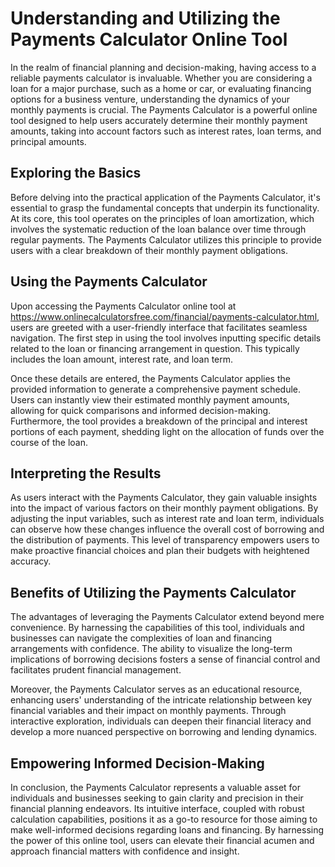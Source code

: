 Understanding and Utilizing the Payments Calculator Online Tool
===============================================================

In the realm of financial planning and decision-making, having access to a reliable payments calculator is invaluable. Whether you are considering a loan for a major purchase, such as a home or car, or evaluating financing options for a business venture, understanding the dynamics of your monthly payments is crucial. The Payments Calculator is a powerful online tool designed to help users accurately determine their monthly payment amounts, taking into account factors such as interest rates, loan terms, and principal amounts.

Exploring the Basics
--------------------

Before delving into the practical application of the Payments Calculator, it's essential to grasp the fundamental concepts that underpin its functionality. At its core, this tool operates on the principles of loan amortization, which involves the systematic reduction of the loan balance over time through regular payments. The Payments Calculator utilizes this principle to provide users with a clear breakdown of their monthly payment obligations.

Using the Payments Calculator
-----------------------------

Upon accessing the Payments Calculator online tool at <https://www.onlinecalculatorsfree.com/financial/payments-calculator.html>, users are greeted with a user-friendly interface that facilitates seamless navigation. The first step in using the tool involves inputting specific details related to the loan or financing arrangement in question. This typically includes the loan amount, interest rate, and loan term.

Once these details are entered, the Payments Calculator applies the provided information to generate a comprehensive payment schedule. Users can instantly view their estimated monthly payment amounts, allowing for quick comparisons and informed decision-making. Furthermore, the tool provides a breakdown of the principal and interest portions of each payment, shedding light on the allocation of funds over the course of the loan.

Interpreting the Results
------------------------

As users interact with the Payments Calculator, they gain valuable insights into the impact of various factors on their monthly payment obligations. By adjusting the input variables, such as interest rate and loan term, individuals can observe how these changes influence the overall cost of borrowing and the distribution of payments. This level of transparency empowers users to make proactive financial choices and plan their budgets with heightened accuracy.

Benefits of Utilizing the Payments Calculator
---------------------------------------------

The advantages of leveraging the Payments Calculator extend beyond mere convenience. By harnessing the capabilities of this tool, individuals and businesses can navigate the complexities of loan and financing arrangements with confidence. The ability to visualize the long-term implications of borrowing decisions fosters a sense of financial control and facilitates prudent financial management.

Moreover, the Payments Calculator serves as an educational resource, enhancing users' understanding of the intricate relationship between key financial variables and their impact on monthly payments. Through interactive exploration, individuals can deepen their financial literacy and develop a more nuanced perspective on borrowing and lending dynamics.

Empowering Informed Decision-Making
-----------------------------------

In conclusion, the Payments Calculator represents a valuable asset for individuals and businesses seeking to gain clarity and precision in their financial planning endeavors. Its intuitive interface, coupled with robust calculation capabilities, positions it as a go-to resource for those aiming to make well-informed decisions regarding loans and financing. By harnessing the power of this online tool, users can elevate their financial acumen and approach financial matters with confidence and insight.